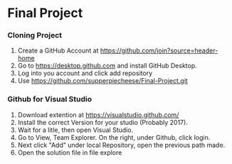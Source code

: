 # Final Project
<h3>Cloning Project</h3>
<ol>
  <li>Create a GitHub Account at <a href="https://github.com/join?source=header-home">https://github.com/join?source=header-home</a></li>
  <li>Go to <a href="https://desktop.github.com">https://desktop.github.com</a> and install GitHub Desktop.</li>
  <li>Log into you account and click add repository</li>
  <li>Use <a href="https://github.com/supperpiecheese/Final-Project.git">https://github.com/supperpiecheese/Final-Project.git</a></li>
</ol>
<h3>Github for Visual Studio</h3>
<ol>
  <li>Download extention at <a href="https://visualstudio.github.com/">https://visualstudio.github.com/</a></li>
  <li>Install the correct Version for your studio (Probably 2017).</li>
  <li>Wait for a litle, then open Visual Studio.</li>
  <li>Go to View, Team Explorer. On the right, under Github, click login.</li>
  <li>Next click "Add" under local Repository, open the previous path made.</li>
  <li>Open the solution file in file explore</li>
</ol>
